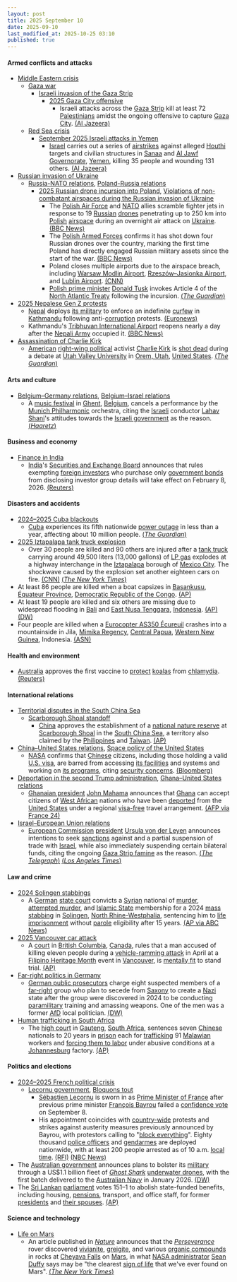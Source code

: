```yaml
---
layout: post
title: 2025 September 10
date: 2025-09-10
last_modified_at: 2025-10-25 03:10
published: true
---
```



#### Armed conflicts and attacks

* [Middle Eastern crisis](https://en.wikipedia.org/wiki/Middle_Eastern_crisis_%282023%E2%80%93present%29 "Middle Eastern crisis (2023–present)")
  * [Gaza war](https://en.wikipedia.org/wiki/Gaza_war "Gaza war")
    * [Israeli invasion of the Gaza Strip](https://en.wikipedia.org/wiki/Israeli_invasion_of_the_Gaza_Strip "Israeli invasion of the Gaza Strip")
      * [2025 Gaza City offensive](https://en.wikipedia.org/wiki/2025_Gaza_City_offensive "2025 Gaza City offensive")
        + Israeli attacks across the [Gaza Strip](https://en.wikipedia.org/wiki/Gaza_Strip "Gaza Strip") kill at least 72 [Palestinians](https://en.wikipedia.org/wiki/Palestinians "Palestinians") amidst the ongoing offensive to capture [Gaza City](https://en.wikipedia.org/wiki/Gaza_City "Gaza City"). [(Al Jazeera)](https://www.aljazeera.com/news/liveblog/2025/9/10/live-israels-deadly-attack-on-hamas-in-qatar-draws-global-condemnation)
  * [Red Sea crisis](https://en.wikipedia.org/wiki/Red_Sea_crisis "Red Sea crisis")
    * [September 2025 Israeli attacks in Yemen](https://en.wikipedia.org/wiki/September_2025_Israeli_attacks_in_Yemen "September 2025 Israeli attacks in Yemen")
      * [Israel](https://en.wikipedia.org/wiki/Israel "Israel") carries out a series of [airstrikes](https://en.wikipedia.org/wiki/Airstrike "Airstrike") against alleged [Houthi](https://en.wikipedia.org/wiki/Houthi "Houthi") targets and civilian structures in [Sanaa](https://en.wikipedia.org/wiki/Sanaa "Sanaa") and [Al Jawf Governorate](https://en.wikipedia.org/wiki/Al_Jawf_Governorate "Al Jawf Governorate"), [Yemen](https://en.wikipedia.org/wiki/Yemen "Yemen"), killing 35 people and wounding 131 others. [(Al Jazeera)](https://www.aljazeera.com/news/2025/9/10/israel-attacks-yemen-capital-report)
* [Russian invasion of Ukraine](https://en.wikipedia.org/wiki/Russian_invasion_of_Ukraine "Russian invasion of Ukraine")
  * [Russia-NATO relations](https://en.wikipedia.org/wiki/Russia-NATO_relations "Russia-NATO relations"), [Poland-Russia relations](https://en.wikipedia.org/wiki/Poland-Russia_relations "Poland-Russia relations")
    * [2025 Russian drone incursion into Poland](https://en.wikipedia.org/wiki/2025_Russian_drone_incursion_into_Poland "2025 Russian drone incursion into Poland"), [Violations of non-combatant airspaces during the Russian invasion of Ukraine](https://en.wikipedia.org/wiki/Violations_of_non-combatant_airspaces_during_the_Russian_invasion_of_Ukraine "Violations of non-combatant airspaces during the Russian invasion of Ukraine")
      * The [Polish Air Force](https://en.wikipedia.org/wiki/Polish_Air_Force "Polish Air Force") and [NATO](https://en.wikipedia.org/wiki/NATO "NATO") allies scramble fighter jets in response to 19 [Russian](https://en.wikipedia.org/wiki/Russian_Armed_Forces "Russian Armed Forces") [drones](https://en.wikipedia.org/wiki/Unmanned_aerial_vehicle "Unmanned aerial vehicle") penetrating up to 250 km into [Polish](https://en.wikipedia.org/wiki/Poland "Poland") [airspace](https://en.wikipedia.org/wiki/Airspace "Airspace") during an overnight air attack on [Ukraine](https://en.wikipedia.org/wiki/Ukraine "Ukraine"). [(BBC News)](https://www.bbc.com/news/articles/c147065pzdzo)
      * The [Polish Armed Forces](https://en.wikipedia.org/wiki/Polish_Armed_Forces "Polish Armed Forces") confirms it has shot down four Russian drones over the country, marking the first time Poland has directly engaged Russian military assets since the start of the war. [(BBC News)](https://www.bbc.co.uk/news/articles/c147065pzdzo)
      * Poland closes multiple airports due to the airspace breach, including [Warsaw Modlin Airport](https://en.wikipedia.org/wiki/Warsaw_Modlin_Airport "Warsaw Modlin Airport"), [Rzeszów–Jasionka Airport](https://en.wikipedia.org/wiki/Rzesz%C3%B3w%E2%80%93Jasionka_Airport "Rzeszów–Jasionka Airport"), and [Lublin Airport](https://en.wikipedia.org/wiki/Lublin_Airport "Lublin Airport"). [(CNN)](https://www.cnn.com/2025/09/09/europe/poland-scramble-jets-russian-drone-reports-intl-hnk-ml)
      * [Polish prime minister](https://en.wikipedia.org/wiki/Prime_Minister_of_Poland "Prime Minister of Poland") [Donald Tusk](https://en.wikipedia.org/wiki/Donald_Tusk "Donald Tusk") invokes Article 4 of the [North Atlantic Treaty](https://en.wikipedia.org/wiki/North_Atlantic_Treaty "North Atlantic Treaty") following the incursion. [(*The Guardian*)](https://www.theguardian.com/world/live/2025/sep/10/poland-pm-condemns-repeated-violation-of-airspace-amid-russian-attack-on-ukraine-follow-live?CMP=share_btn_url&page=with%3Ablock-68c136898f084b00adb68014#block-68c136898f084b00adb68014)
* [2025 Nepalese Gen Z protests](https://en.wikipedia.org/wiki/2025_Nepalese_Gen_Z_protests "2025 Nepalese Gen Z protests")
  * [Nepal](https://en.wikipedia.org/wiki/Nepal "Nepal") deploys [its military](https://en.wikipedia.org/wiki/Nepalese_Armed_Forces "Nepalese Armed Forces") to enforce an indefinite [curfew](https://en.wikipedia.org/wiki/Curfew "Curfew") in [Kathmandu](https://en.wikipedia.org/wiki/Kathmandu "Kathmandu") following anti-[corruption](https://en.wikipedia.org/wiki/Corruption_in_Nepal "Corruption in Nepal") protests. [(Euronews)](https://www.euronews.com/2025/09/10/nepals-army-imposes-curfew-day-after-gen-z-protesters-set-government-buildings-on-fire)
  * Kathmandu's [Tribhuvan International Airport](https://en.wikipedia.org/wiki/Tribhuvan_International_Airport "Tribhuvan International Airport") reopens nearly a day after the [Nepali Army](https://en.wikipedia.org/wiki/Nepali_Army "Nepali Army") occupied it. [(BBC News)](https://www.bbc.com/news/articles/cjd1ndmrej0o)
* [Assassination of Charlie Kirk](https://en.wikipedia.org/wiki/Assassination_of_Charlie_Kirk "Assassination of Charlie Kirk")
  * [American](https://en.wikipedia.org/wiki/Americans "Americans") [right-wing political](https://en.wikipedia.org/wiki/Right-wing_politics_in_the_United_States "Right-wing politics in the United States") activist [Charlie Kirk](https://en.wikipedia.org/wiki/Charlie_Kirk "Charlie Kirk") is [shot dead](https://en.wikipedia.org/wiki/Assassination "Assassination") during a debate at [Utah Valley University](https://en.wikipedia.org/wiki/Utah_Valley_University "Utah Valley University") in [Orem, Utah](https://en.wikipedia.org/wiki/Orem%2C_Utah "Orem, Utah"), [United States](https://en.wikipedia.org/wiki/United_States "United States"). [(*The Guardian*)](https://www.theguardian.com/us-news/2025/sep/10/charlie-kirk-shot-utah)

#### Arts and culture

* [Belgium–Germany relations](https://en.wikipedia.org/wiki/Belgium%E2%80%93Germany_relations "Belgium–Germany relations"), [Belgium–Israel relations](https://en.wikipedia.org/wiki/Belgium%E2%80%93Israel_relations "Belgium–Israel relations")
  * A [music festival](https://en.wikipedia.org/wiki/Music_festival "Music festival") in [Ghent](https://en.wikipedia.org/wiki/Ghent "Ghent"), [Belgium](https://en.wikipedia.org/wiki/Belgium "Belgium"), cancels a performance by the [Munich Philharmonic](https://en.wikipedia.org/wiki/Munich_Philharmonic "Munich Philharmonic") orchestra, citing the [Israeli](https://en.wikipedia.org/wiki/Israelis "Israelis") conductor [Lahav Shani](https://en.wikipedia.org/wiki/Lahav_Shani "Lahav Shani")'s attitudes towards the [Israeli government](https://en.wikipedia.org/wiki/Israeli_government "Israeli government") as the reason. [(*Haaretz*)](https://www.haaretz.com/world-news/europe/2025-09-11/ty-article/.premium/belgium-event-bans-munich-philharmonic-over-israeli-conductors-unclear-netanyahu-stance/00000199-34e7-df32-a1df-34f73e1a0000)

#### Business and economy

* [Finance in India](https://en.wikipedia.org/wiki/Finance_in_India "Finance in India")
  * [India](https://en.wikipedia.org/wiki/India "India")'s [Securities and Exchange Board](https://en.wikipedia.org/wiki/Securities_and_Exchange_Board_of_India "Securities and Exchange Board of India") announces that rules exempting [foreign investors](https://en.wikipedia.org/wiki/Foreign_direct_investment_in_India "Foreign direct investment in India") who purchase only [government bonds](https://en.wikipedia.org/wiki/Government_bond "Government bond") from disclosing investor group details will take effect on February 8, 2026. [(Reuters)](https://www.reuters.com/sustainability/boards-policy-regulation/india-ease-norms-foreign-investors-buying-only-government-bonds-february-2026-2025-09-10/)

#### Disasters and accidents

* [2024–2025 Cuba blackouts](https://en.wikipedia.org/wiki/2024%E2%80%932025_Cuba_blackouts "2024–2025 Cuba blackouts")
  * [Cuba](https://en.wikipedia.org/wiki/Cuba "Cuba") experiences its fifth nationwide [power outage](https://en.wikipedia.org/wiki/Power_outage "Power outage") in less than a year, affecting about 10 million people. [(*The Guardian*)](https://www.theguardian.com/world/2025/sep/10/cuba-electricity-power-blackout)
* [2025 Iztapalapa tank truck explosion](https://en.wikipedia.org/wiki/2025_Iztapalapa_tank_truck_explosion "2025 Iztapalapa tank truck explosion")
  * Over 30 people are killed and 90 others are injured after a [tank truck](https://en.wikipedia.org/wiki/Tank_truck "Tank truck") carrying around 49,500 liters (13,000 gallons) of [LP gas](https://en.wikipedia.org/wiki/Liquefied_petroleum_gas "Liquefied petroleum gas") explodes at a highway interchange in the [Iztapalapa](https://en.wikipedia.org/wiki/Iztapalapa "Iztapalapa") borough of [Mexico City](https://en.wikipedia.org/wiki/Mexico_City "Mexico City"). The shockwave caused by the explosion set another eighteen cars on fire. [(CNN)](https://edition.cnn.com/2025/09/10/americas/mexico-gas-tanker-explosion-latam-intl) [(*The New York Times*)](https://www.nytimes.com/2025/09/10/world/americas/mexico-city-gas-explosion.html)
* At least 86 people are killed when a boat capsizes in [Basankusu](https://en.wikipedia.org/wiki/Basankusu "Basankusu"), [Équateur Province](https://en.wikipedia.org/wiki/%C3%89quateur_Province "Équateur Province"), [Democratic Republic of the Congo](https://en.wikipedia.org/wiki/Democratic_Republic_of_the_Congo "Democratic Republic of the Congo"). [(AP)](https://apnews.com/article/congo-capsized-boat-4771f59a3e6c4192fc2eef3a1426e05b)
* At least 19 people are killed and six others are missing due to widespread flooding in [Bali](https://en.wikipedia.org/wiki/Bali "Bali") and [East Nusa Tenggara](https://en.wikipedia.org/wiki/East_Nusa_Tenggara "East Nusa Tenggara"), [Indonesia](https://en.wikipedia.org/wiki/Indonesia "Indonesia"). [(AP)](https://apnews.com/article/indonesia-bali-east-nusa-tenggara-flash-floods-d2a52193bb574138faeaa88a11f441d0) [(DW)](https://www.dw.com/en/indonesia-19-dead-after-flash-floods/a-73959609)
* Four people are killed when a [Eurocopter AS350 Écureuil](https://en.wikipedia.org/wiki/Eurocopter_AS350_%C3%89cureuil "Eurocopter AS350 Écureuil") crashes into a mountainside in Jila, [Mimika Regency](https://en.wikipedia.org/wiki/Mimika_Regency "Mimika Regency"), [Central Papua](https://en.wikipedia.org/wiki/Central_Papua "Central Papua"), [Western New Guinea](https://en.wikipedia.org/wiki/Western_New_Guinea "Western New Guinea"), Indonesia. [(ASN)](https://asn.flightsafety.org/wikibase/544007)

#### Health and environment

* [Australia](https://en.wikipedia.org/wiki/Australia "Australia") approves the first vaccine to [protect](https://en.wikipedia.org/wiki/Koala_conservation "Koala conservation") [koalas](https://en.wikipedia.org/wiki/Koala "Koala") from [chlamydia](https://en.wikipedia.org/wiki/Chlamydia "Chlamydia"). [(Reuters)](https://www.reuters.com/business/healthcare-pharmaceuticals/australia-approves-first-vaccine-save-koalas-chlamydia-2025-09-10/)

#### International relations

* [Territorial disputes in the South China Sea](https://en.wikipedia.org/wiki/Territorial_disputes_in_the_South_China_Sea "Territorial disputes in the South China Sea")
  * [Scarborough Shoal standoff](https://en.wikipedia.org/wiki/Scarborough_Shoal_standoff "Scarborough Shoal standoff")
    * [China](https://en.wikipedia.org/wiki/China "China") approves the establishment of a [national nature reserve](https://en.wikipedia.org/wiki/List_of_national_nature_reserves_of_China "List of national nature reserves of China") at [Scarborough Shoal](https://en.wikipedia.org/wiki/Scarborough_Shoal "Scarborough Shoal") in the [South China Sea](https://en.wikipedia.org/wiki/South_China_Sea "South China Sea"), a territory also claimed by the [Philippines](https://en.wikipedia.org/wiki/Philippines "Philippines") and [Taiwan](https://en.wikipedia.org/wiki/Taiwan "Taiwan"). [(AP)](https://apnews.com/article/china-philippines-scarborough-shoal-nature-reserve-6131d2bd2bc54c53546481609c7ac67c)
* [China–United States relations](https://en.wikipedia.org/wiki/China%E2%80%93United_States_relations "China–United States relations"), [Space policy of the United States](https://en.wikipedia.org/wiki/Space_policy_of_the_United_States "Space policy of the United States")
  * [NASA](https://en.wikipedia.org/wiki/NASA "NASA") confirms that [Chinese](https://en.wikipedia.org/wiki/Chinese_people "Chinese people") citizens, including those holding a valid [U.S. visa](https://en.wikipedia.org/wiki/U.S._visa "U.S. visa"), are barred from accessing [its facilities](https://en.wikipedia.org/wiki/NASA_facilities "NASA facilities") and systems and working on [its programs](https://en.wikipedia.org/wiki/List_of_NASA_missions "List of NASA missions"), citing [security concerns](https://en.wikipedia.org/wiki/Cyberwarfare_and_China "Cyberwarfare and China"). [(Bloomberg)](https://www.bloomberg.com/news/articles/2025-09-10/nasa-cuts-access-for-chinese-citizens-in-us-beijing-space-salvo)
* [Deportation in the second Trump administration](https://en.wikipedia.org/wiki/Deportation_in_the_second_Trump_administration "Deportation in the second Trump administration"), [Ghana–United States relations](https://en.wikipedia.org/wiki/Ghana%E2%80%93United_States_relations "Ghana–United States relations")
  * [Ghanaian president](https://en.wikipedia.org/wiki/President_of_Ghana "President of Ghana") [John Mahama](https://en.wikipedia.org/wiki/John_Mahama "John Mahama") announces that [Ghana](https://en.wikipedia.org/wiki/Ghana "Ghana") can accept citizens of [West African](https://en.wikipedia.org/wiki/West_Africa "West Africa") nations who have been [deported](https://en.wikipedia.org/wiki/Deportation_from_the_United_States "Deportation from the United States") from the [United States](https://en.wikipedia.org/wiki/United_States "United States") under a regional [visa-free](https://en.wikipedia.org/wiki/Visa_policy_of_Ghana "Visa policy of Ghana") travel arrangement. [(AFP via France 24)](https://www.france24.com/en/africa/20250911-ghana-agrees-to-take-in-west-africans-deported-by-united-states)
* [Israel–European Union relations](https://en.wikipedia.org/wiki/Israel%E2%80%93European_Union_relations "Israel–European Union relations")
  * [European Commission](https://en.wikipedia.org/wiki/European_Commission "European Commission") [president](https://en.wikipedia.org/wiki/President_of_the_European_Commission "President of the European Commission") [Ursula von der Leyen](https://en.wikipedia.org/wiki/Ursula_von_der_Leyen "Ursula von der Leyen") announces intentions to seek [sanctions](https://en.wikipedia.org/wiki/List_of_sanctions_involving_Israel "List of sanctions involving Israel") against and a partial suspension of trade with [Israel](https://en.wikipedia.org/wiki/Israel "Israel"), while also immediately suspending certain bilateral funds, citing the ongoing [Gaza Strip famine](https://en.wikipedia.org/wiki/Gaza_Strip_famine "Gaza Strip famine") as the reason. [(*The Telegraph*)](https://www.telegraph.co.uk/world-news/2025/09/10/von-der-leyen-begs-eu-governments-punish-israel-famine-gaza/) [(*Los Angeles Times*)](https://www.latimes.com/world-nation/story/2025-09-10/von-der-leyen-proposes-bolder-eu-sanctions-against-israel-over-the-war-in-gaza)

#### Law and crime

* [2024 Solingen stabbings](https://en.wikipedia.org/wiki/2024_Solingen_stabbings "2024 Solingen stabbings")
  * A [German](https://en.wikipedia.org/wiki/Germany "Germany") [state court](https://en.wikipedia.org/wiki/Judiciary_of_Germany "Judiciary of Germany") convicts a [Syrian](https://en.wikipedia.org/wiki/Syrians_in_Germany "Syrians in Germany") national of [murder](https://en.wikipedia.org/wiki/Murder_in_German_law "Murder in German law"), [attempted murder](https://en.wikipedia.org/wiki/Attempted_murder "Attempted murder"), and [Islamic State](https://en.wikipedia.org/wiki/Islamic_State "Islamic State") membership for a 2024 [mass stabbing](https://en.wikipedia.org/wiki/Mass_stabbing "Mass stabbing") in [Solingen](https://en.wikipedia.org/wiki/Solingen "Solingen"), [North Rhine-Westphalia](https://en.wikipedia.org/wiki/North_Rhine-Westphalia "North Rhine-Westphalia"), sentencing him to [life imprisonment](https://en.wikipedia.org/wiki/Life_imprisonment_in_Germany "Life imprisonment in Germany") without [parole](https://en.wikipedia.org/wiki/Parole "Parole") eligibility after 15 years. [(AP via ABC News)](https://abcnews.go.com/International/wireStory/suspect-convicted-murder-knife-attack-german-festival-sentenced-125428388)
* [2025 Vancouver car attack](https://en.wikipedia.org/wiki/2025_Vancouver_car_attack "2025 Vancouver car attack")
  * A [court](https://en.wikipedia.org/wiki/Court_system_of_Canada "Court system of Canada") in [British Columbia](https://en.wikipedia.org/wiki/British_Columbia "British Columbia"), [Canada](https://en.wikipedia.org/wiki/Canada "Canada"), rules that a man accused of killing eleven people during a [vehicle-ramming attack](https://en.wikipedia.org/wiki/Vehicle-ramming_attack "Vehicle-ramming attack") in April at a [Filipino Heritage Month](https://en.wikipedia.org/wiki/Filipino_Heritage_Month "Filipino Heritage Month") event in [Vancouver](https://en.wikipedia.org/wiki/Vancouver "Vancouver"), is [mentally fit](https://en.wikipedia.org/wiki/Competence_%28law%29 "Competence (law)") to stand trial. [(AP)](https://apnews.com/article/vancouver-car-ramming-kaiji-adam-lo-trial-4302048f564253d9722d1563fc14f12b)
* [Far-right politics in Germany](https://en.wikipedia.org/wiki/Far-right_politics_in_Germany_%281945%E2%80%93present%29 "Far-right politics in Germany (1945–present)")
  * [German public prosecutors](https://en.wikipedia.org/wiki/Public_Prosecutor_General_%28Germany%29 "Public Prosecutor General (Germany)") charge eight suspected members of a [far-right](https://en.wikipedia.org/wiki/Far-right_politics "Far-right politics") group who plan to secede from [Saxony](https://en.wikipedia.org/wiki/Saxony "Saxony") to create a [Nazi](https://en.wikipedia.org/wiki/Neo-Nazism "Neo-Nazism") state after the group were discovered in 2024 to be conducting [paramilitary](https://en.wikipedia.org/wiki/Paramilitary "Paramilitary") training and amassing weapons. One of the men was a former [AfD](https://en.wikipedia.org/wiki/Alternative_for_Germany "Alternative for Germany") local politician. [(DW)](https://www.dw.com/en/german-extremists-charged-with-planning-neo-nazi-state/a-73953237)
* [Human trafficking in South Africa](https://en.wikipedia.org/wiki/Human_trafficking_in_South_Africa "Human trafficking in South Africa")
  * The [high court](https://en.wikipedia.org/wiki/Gauteng_Division_of_the_High_Court_of_South_Africa "Gauteng Division of the High Court of South Africa") in [Gauteng](https://en.wikipedia.org/wiki/Gauteng "Gauteng"), [South Africa](https://en.wikipedia.org/wiki/South_Africa "South Africa"), sentences seven [Chinese](https://en.wikipedia.org/wiki/Overseas_Chinese "Overseas Chinese") nationals to 20 years in [prison](https://en.wikipedia.org/wiki/Prisons_in_South_Africa "Prisons in South Africa") each for [trafficking](https://en.wikipedia.org/wiki/Human_trafficking "Human trafficking") 91 [Malawian](https://en.wikipedia.org/wiki/Malawi "Malawi") workers and [forcing them to labor](https://en.wikipedia.org/wiki/Forced_labour "Forced labour") under abusive conditions at a [Johannesburg](https://en.wikipedia.org/wiki/Johannesburg "Johannesburg") factory. [(AP)](https://apnews.com/article/south-africa-chinese-human-trafficking-sentence-a72fcba8bfaaa6e967c56d03dc1cf5b0)

#### Politics and elections

* [2024–2025 French political crisis](https://en.wikipedia.org/wiki/2024%E2%80%932025_French_political_crisis "2024–2025 French political crisis")
  * [Lecornu government](https://en.wikipedia.org/wiki/Lecornu_government "Lecornu government"), [Bloquons tout](https://en.wikipedia.org/wiki/Bloquons_tout "Bloquons tout")
    * [Sébastien Lecornu](https://en.wikipedia.org/wiki/S%C3%A9bastien_Lecornu "Sébastien Lecornu") is sworn in as [Prime Minister of France](https://en.wikipedia.org/wiki/Prime_Minister_of_France "Prime Minister of France") after previous prime minister [François Bayrou](https://en.wikipedia.org/wiki/Fran%C3%A7ois_Bayrou "François Bayrou") failed a [confidence vote](https://en.wikipedia.org/wiki/Confidence_vote "Confidence vote") on September 8.
    * His appointment coincides with [country-wide](https://en.wikipedia.org/wiki/France "France") protests and strikes against austerity measures previously announced by Bayrou, with protestors calling to "[block everything](https://en.wikipedia.org/wiki/Bloquons_tout "Bloquons tout")". Eighty thousand [police officers](https://en.wikipedia.org/wiki/French_National_Police "French National Police") and [gendarmes](https://en.wikipedia.org/wiki/National_Gendarmerie "National Gendarmerie") are deployed nationwide, with at least 200 people arrested as of 10 a.m. [local time](https://en.wikipedia.org/wiki/Central_European_Summer_Time "Central European Summer Time"). [(RFI)](https://www.rfi.fr/en/france/20250910-france-hit-by-block-everything-protests-as-new-pm-lecornu-sworn-in) [(NBC News)](https://www.nbcnews.com/world/europe/block-everything-protests-france-macron-budget-cuts-rcna230265)
* The [Australian government](https://en.wikipedia.org/wiki/Australian_government "Australian government") announces plans to bolster its [military](https://en.wikipedia.org/wiki/Australia_Defence_Force "Australia Defence Force") through a US$1.1 billion fleet of *[Ghost Shark](https://en.wikipedia.org/wiki/Ghost_Shark_%28submarine%29 "Ghost Shark (submarine)")* [underwater drones](https://en.wikipedia.org/wiki/Unmanned_underwater_vehicle "Unmanned underwater vehicle"), with the first batch delivered to the [Australian Navy](https://en.wikipedia.org/wiki/Australian_Navy "Australian Navy") in January 2026. [(DW)](https://www.dw.com/en/australia-to-spend-11-billion-on-ghost-shark-drone-subs/a-73942165)
* The [Sri Lankan](https://en.wikipedia.org/wiki/Sri_Lanka "Sri Lanka") [parliament](https://en.wikipedia.org/wiki/Parliament_of_Sri_Lanka "Parliament of Sri Lanka") votes 151–1 to abolish state-funded benefits, including housing, [pensions](https://en.wikipedia.org/wiki/Pension "Pension"), transport, and office staff, for former [presidents](https://en.wikipedia.org/wiki/President_of_Sri_Lanka "President of Sri Lanka") and [their spouses](https://en.wikipedia.org/wiki/First_Lady_of_Sri_Lanka "First Lady of Sri Lanka"). [(AP)](https://apnews.com/article/sri-lanka-presidential-perks-funding-1808d8cc640b9b5a4631dd5fe89e5af6)

#### Science and technology

* [Life on Mars](https://en.wikipedia.org/wiki/Life_on_Mars "Life on Mars")
  * An article published in *[Nature](https://en.wikipedia.org/wiki/Nature_%28journal%29 "Nature (journal)")* announces that the *[Perseverance](https://en.wikipedia.org/wiki/Perseverance_%28rover%29 "Perseverance (rover)")* rover discovered [vivianite](https://en.wikipedia.org/wiki/Vivianite "Vivianite"), [greigite](https://en.wikipedia.org/wiki/Greigite "Greigite"), and various [organic compounds](https://en.wikipedia.org/wiki/Organic_compound "Organic compound") in rocks at [Cheyava Falls](https://en.wikipedia.org/wiki/Cheyava_Falls "Cheyava Falls") on [Mars](https://en.wikipedia.org/wiki/Mars "Mars"), in what [NASA administrator](https://en.wikipedia.org/wiki/Administrator_of_NASA "Administrator of NASA") [Sean Duffy](https://en.wikipedia.org/wiki/Sean_Duffy "Sean Duffy") says may be "the clearest [sign of life](https://en.wikipedia.org/wiki/Biosignature "Biosignature") that we've ever found on Mars". [(*The New York Times*)](https://www.nytimes.com/2025/09/10/science/mars-rock-nasa-perserverance.html)
